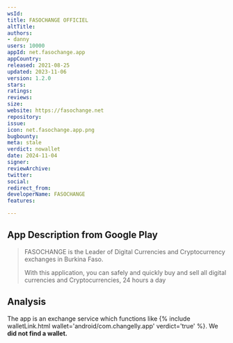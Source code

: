 ```yaml
---
wsId: 
title: FASOCHANGE OFFICIEL
altTitle: 
authors:
- danny
users: 10000
appId: net.fasochange.app
appCountry: 
released: 2021-08-25
updated: 2023-11-06
version: 1.2.0
stars: 
ratings: 
reviews: 
size: 
website: https://fasochange.net
repository: 
issue: 
icon: net.fasochange.app.png
bugbounty: 
meta: stale
verdict: nowallet
date: 2024-11-04
signer: 
reviewArchive: 
twitter: 
social: 
redirect_from: 
developerName: FASOCHANGE
features: 

---
```


## App Description from Google Play 

> FASOCHANGE is the Leader of Digital Currencies and Cryptocurrency exchanges in Burkina Faso.
>
> With this application, you can safely and quickly buy and sell all digital currencies and Cryptocurrencies, 24 hours a day

## Analysis 

The app is an exchange service which functions like {% include walletLink.html wallet='android/com.changelly.app' verdict='true' %}. We **did not find a wallet.**

